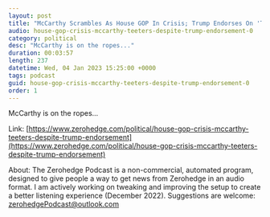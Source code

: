 ```yaml
---
layout: post
title: "McCarthy Scrambles As House GOP In Crisis; Trump Endorses On 'Truth'"
audio: house-gop-crisis-mccarthy-teeters-despite-trump-endorsement-0
category: political
desc: "McCarthy is on the ropes..."
duration: 00:03:57
length: 237
datetime: Wed, 04 Jan 2023 15:25:00 +0000
tags: podcast
guid: house-gop-crisis-mccarthy-teeters-despite-trump-endorsement-0
order: 1
---
```

McCarthy is on the ropes...

Link: [https://www.zerohedge.com/political/house-gop-crisis-mccarthy-teeters-despite-trump-endorsement](https://www.zerohedge.com/political/house-gop-crisis-mccarthy-teeters-despite-trump-endorsement)

About: The Zerohedge Podcast is a non-commercial, automated program, designed to give people a way to get news from Zerohedge in an audio format.  I am actively working on tweaking and improving the setup to create a better listening experience (December 2022).  Suggestions are welcome: [zerohedgePodcast@outlook.com](mailto:zerohedgePodcast@outlook.com)
